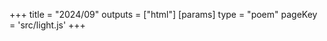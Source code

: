 +++
title = "2024/09"
outputs = ["html"]
[params]
    type = "poem"
    pageKey = 'src/light.js'
+++
